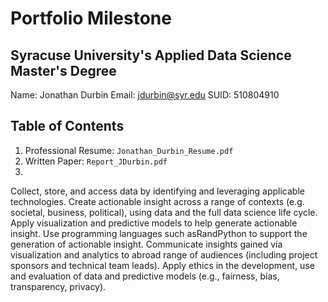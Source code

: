 # Portfolio Milestone
## Syracuse University's Applied Data Science Master's Degree

Name: Jonathan Durbin
Email: jdurbin@syr.edu
SUID: 510804910

## Table of Contents
1. Professional Resume: `Jonathan_Durbin_Resume.pdf`
1. Written Paper: `Report_JDurbin.pdf`
1.


Collect, store, and access data by identifying and leveraging applicable technologies.
Create actionable insight across a range of contexts (e.g. societal, business, political), using data and the full data science life cycle.
Apply visualization and predictive models to help generate actionable insight.
Use programming languages such asRandPython to support the generation of actionable insight.
Communicate insights gained via visualization and analytics to abroad range of audiences (including project sponsors and technical team leads).
Apply ethics in the development, use and evaluation of data and predictive models (e.g., fairness, bias, transparency, privacy).
